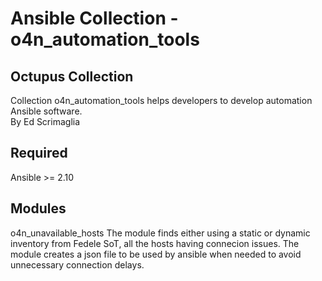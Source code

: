# Ansible Collection - o4n_automation_tools

## Octupus Collection

Collection o4n_automation_tools helps developers to develop automation Ansible software.  
By Ed Scrimaglia

## Required

Ansible >= 2.10

## Modules

o4n_unavailable_hosts
The module finds either using a static or dynamic inventory from Fedele SoT, all the hosts having connecion issues. The module creates a json file to be used by ansible when needed to avoid unnecessary connection delays.
